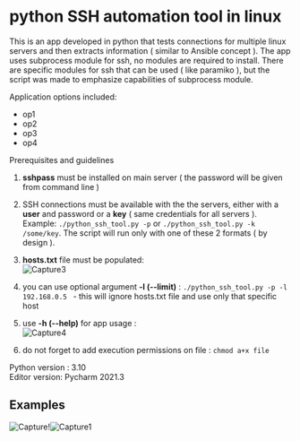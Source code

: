 # python SSH automation tool in linux
This is an app developed in python that tests connections for multiple linux servers and then extracts information ( similar to Ansible concept ).
The app uses subprocess module for ssh, no modules are required to install. There are specific modules for ssh that can be used ( like paramiko ), but the script was made to emphasize capabilities of subprocess module.



Application options included:
* op1
* op2
* op3
* op4

Prerequisites and guidelines
  
1. **sshpass** must be installed on main server ( the password will be given from command line )  
2. SSH connections must be available with the the servers, either with a **user** and password or a **key** ( same credentials for all servers ). Example:
`./python_ssh_tool.py -p` or `./python_ssh_tool.py -k /some/key`. The script will run only with one of these 2 formats ( by design ).  
3. **hosts.txt** file must be populated:  
![Capture3](https://user-images.githubusercontent.com/95858490/159157280-eefd7fd3-12d7-4165-96fe-ae85a0e0ad83.PNG)  
4. you can use optional argument **-l (--limit)** : `./python_ssh_tool.py -p -l 192.168.0.5 ` - this will ignore hosts.txt file and use only that specific host 
5. use **-h (--help)** for app usage :  
![Capture4](https://user-images.githubusercontent.com/95858490/159233164-c281ed55-35ed-403d-ade5-e81b69146d45.PNG)  

7. do not forget to add execution permissions on file : `chmod a+x file`  

Python version : 3.10  
Editor version: Pycharm 2021.3  

## Examples  
![Capture](https://user-images.githubusercontent.com/95858490/159234151-1edcfd36-fa93-4c08-8275-2ace6828e6dd.PNG)!![Capture1](https://user-images.githubusercontent.com/95858490/159234530-9ed0e44f-60e3-4581-8039-5b98f1cc81a7.PNG)



